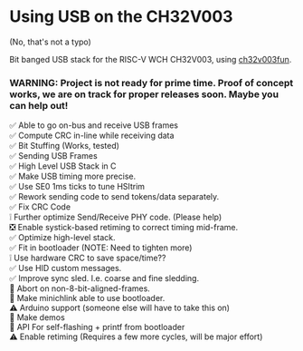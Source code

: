 # Using USB on the CH32V003
(No, that's not a typo)

Bit banged USB stack for the RISC-V WCH CH32V003, using [ch32v003fun](https://github.com/cnlohr/ch32v003fun).

### WARNING: Project is not ready for prime time.  Proof of concept works, we are on track for proper releases soon.  Maybe you can help out!

:white_check_mark: Able to go on-bus and receive USB frames  
:white_check_mark: Compute CRC in-line while receiving data  
:white_check_mark: Bit Stuffing (Works, tested)  
:white_check_mark: Sending USB Frames  
:white_check_mark: High Level USB Stack in C  
:white_check_mark: Make USB timing more precise.  
:white_check_mark: Use SE0 1ms ticks to tune HSItrim  
:white_check_mark: Rework sending code to send tokens/data separately.  
:white_check_mark: Fix CRC Code  
:grey_exclamation: Further optimize Send/Receive PHY code. (Please help)  
:negative_squared_cross_mark: Enable systick-based retiming to correct timing mid-frame.  
:white_check_mark: Optimize high-level stack.  
:white_check_mark: Fit in bootloader (NOTE: Need to tighten more)  
:grey_exclamation: Use hardware CRC to save space/time??  
:white_check_mark: Use HID custom messages.  
:white_check_mark: Improve sync sled.  I.e. coarse and fine sledding.  
:white_square_button: Abort on non-8-bit-aligned-frames.  
:white_square_button: Make minichlink able to use bootloader.  
:warning: Arduino support (someone else will have to take this on)  
:white_square_button: Make demos  
:white_square_button: API For self-flashing + printf from bootloader  
:warning: Enable retiming (Requires a few more cycles, will be major effort)  

